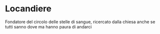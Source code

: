 # Locandiere
Fondatore del circolo delle stelle di sangue, ricercato dalla chiesa anche se tutti sanno dove ma hanno paura di andarci